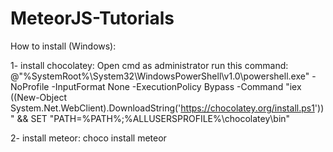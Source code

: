 # MeteorJS-Tutorials

How to install (Windows):

1- install chocolatey:
  Open cmd as administrator
  run this command: @"%SystemRoot%\System32\WindowsPowerShell\v1.0\powershell.exe" -NoProfile -InputFormat None -ExecutionPolicy Bypass -Command "iex ((New-Object System.Net.WebClient).DownloadString('https://chocolatey.org/install.ps1'))" && SET "PATH=%PATH%;%ALLUSERSPROFILE%\chocolatey\bin"
  
2- install meteor:
  choco install meteor
  

